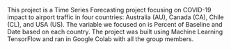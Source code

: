 This project is a Time Series Forecasting project focusing on COVID-19 impact to airport traffic in four countries: Australia (AU), Canada (CA), Chile (CL), and USA (US). The variable we focused on is Percent of Baseline and Date based on each country. 
The project was built using Machine Learning TensorFlow and ran in Google Colab with all the group members.
